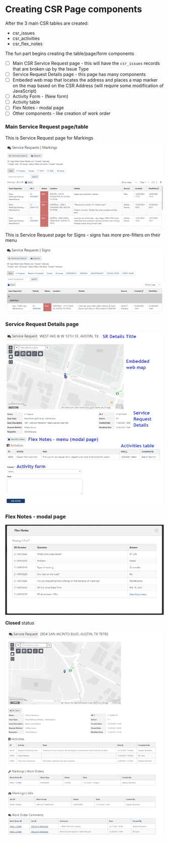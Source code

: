 # Creating CSR Page components

After the 3 main CSR tables are created:&#x20;

* csr\_issues
* csr\_activities
* csr\_flex\_notes

The fun part begins creating the table/page/form components

* [ ] Main CSR Service Request page - this will have the `csr_issues` records that are broken up by the Issue Type
* [ ] Service Request Details page - this page has many components
* [ ] Embeded web map that locates the address and places a map marker on the map based on the CSR Address (will require some modification of JavaScript)
* [ ] Activity Form - (New form)
* [ ] Activity table
* [ ] Flex Notes - modal page
* [ ] Other components - like creation of work order

### Main Service Request page/table

This is Service Request page for Markings

![](<../../.gitbook/assets/image (5).png>)

This is Service Request page for Signs - signs has more pre-filters on their menu

![](<../../.gitbook/assets/image (1).png>)

### Service Request Details page

****![](<../../.gitbook/assets/image (3).png>)****

### **Flex Notes - modal page**

****![](<../../.gitbook/assets/image (4).png>)****

**Closed** status

![](<../../.gitbook/assets/image (2).png>)

